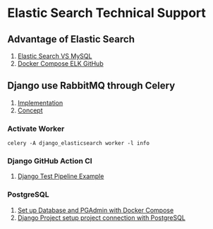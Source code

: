 # Elastic Search Technical Support

## Advantage of Elastic Search

1. [Elastic Search VS MySQL](https://blog.csdn.net/fisherish/article/details/119824719)
2. [Docker Compose ELK GitHub](https://github.com/twtrubiks/docker-elk-tutorial)

## Django use RabbitMQ through Celery

1. [Implementation](https://cloud.tencent.com/developer/article/1892674)
2. [Concept](https://blog.csdn.net/weixin_40687614/article/details/107678164)

### Activate Worker

```shell
celery -A django_elasticsearch worker -l info
```

### Django GitHub Action CI

1. [Django Test Pipeline Example](https://www.codingforentrepreneurs.com/blog/django-github-actions/)

### PostgreSQL

1. [Set up Database and PGAdmin with Docker Compose](https://cde566.medium.com/docker-compose%E5%89%B5%E5%BB%BApostgresql-7f3f9519fa20)
2. [Django Project setup project connection with PostgreSQL](https://www.learncodewithmike.com/2020/05/django-postgresql.html)
